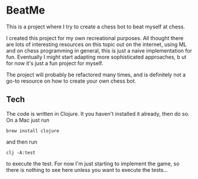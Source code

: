 # BeatMe

This is a project where I try to create a chess bot to beat myself at chess. 

I created this project for my own recreational purposes. All thought there are lots of
interesting resources on this topic out on the internet, using ML and on chess 
programming in general, this is just a naive implementation for fun. Eventually I 
might start adapting more sophisticated approaches, b
ut for now it's just a fun project for myself.

The project will probably be refactored many times, and is definitely not a go-to resource 
on how to create your own chess bot.

## Tech

The code is written in Clojure. It you haven't installed it already, then do so.
On a Mac just run

`brew install clojure`

and then run  

`clj -A:test`

to execute the test. For now I'm just starting to implement the game, so there is nothing to
see here unless you want to execute the tests...


